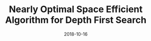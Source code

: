 ---
title: "Nearly Optimal Space Efficient Algorithm for Depth First Search"
collection: underreview
date: 2018-10-16
venue: 'ArXiv-2018'
paperurl: 'https://arxiv.org/abs/1810.07259'
citation: 'With: Manoj Gupta, Shivdutt Sharma.'
permalink: /publication/2015-10-01-paper-title-number-10
excerpt: 'This paper is about the number 3. The number 4 is left for future work.'
---